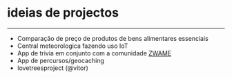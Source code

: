 # ideias de projectos
---

- Comparação de preço de produtos de bens alimentares essenciais
- Central meteorologica fazendo uso IoT
- App de trivia em conjunto com a comunidade [ZWAME](https://github.com/zwamedevelopment)
- App de percursos/geocaching
- lovetreesproject (@vitor)
